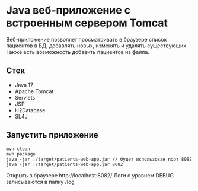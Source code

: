 # Java веб-приложение с встроенным сервером Tomcat

Веб-приложение позволяет просматривать в браузере список пациентов в БД, добавлять новых, изменять и удалять существующих. Также есть возможность добавить пациентов из файла.

## Стек
- Java 17
- Apache Tomcat
- Servlets
- JSP
- H2Database
- SL4J


## Запустить приложение
```
mvn clean
mvn package
java -jar ./target/patients-web-app.jar // будет использован порт 8082
java -jar ./target/patients-web-app.jar 8082
```
Открыть в браузере http://localhost:8082/
Логи с уровнем DEBUG записываются в папку /log

